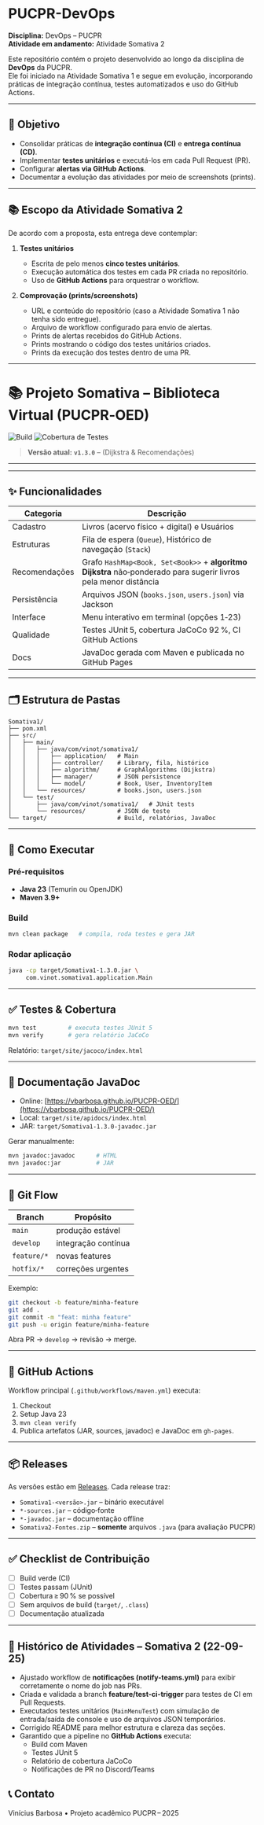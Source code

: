 # PUCPR-DevOps

**Disciplina:** DevOps – PUCPR  
**Atividade em andamento:** Atividade Somativa 2  

Este repositório contém o projeto desenvolvido ao longo da disciplina de **DevOps** da PUCPR.  
Ele foi iniciado na Atividade Somativa 1 e segue em evolução, incorporando práticas de integração contínua, testes automatizados e uso do GitHub Actions.

---

## 🎯 Objetivo

- Consolidar práticas de **integração contínua (CI)** e **entrega contínua (CD)**.
- Implementar **testes unitários** e executá-los em cada Pull Request (PR).
- Configurar **alertas via GitHub Actions**.
- Documentar a evolução das atividades por meio de screenshots (prints).

---

## 📚 Escopo da Atividade Somativa 2

De acordo com a proposta, esta entrega deve contemplar:

1. **Testes unitários**
   - Escrita de pelo menos **cinco testes unitários**.
   - Execução automática dos testes em cada PR criada no repositório.
   - Uso de **GitHub Actions** para orquestrar o workflow.

2. **Comprovação (prints/screenshots)**
   - URL e conteúdo do repositório (caso a Atividade Somativa 1 não tenha sido entregue).
   - Arquivo de workflow configurado para envio de alertas.
   - Prints de alertas recebidos do GitHub Actions.
   - Prints mostrando o código dos testes unitários criados.
   - Prints da execução dos testes dentro de uma PR.

---
# 📚 Projeto Somativa – Biblioteca Virtual (PUCPR‑OED)

![Build](https://github.com/vbarbosa/PUCPR-OED/actions/workflows/maven.yml/badge.svg)
![Cobertura de Testes](https://img.shields.io/badge/cobertura-92%25-brightgreen)

> **Versão atual:** **`v1.3.0`** –  (Dijkstra & Recomendações)

---
---

## ✨ Funcionalidades

| Categoria     | Descrição                                                                                                        |
| ------------- | ---------------------------------------------------------------------------------------------------------------- |
| Cadastro      | Livros (acervo físico + digital) e Usuários                                                                      |
| Estruturas    | Fila de espera (`Queue`), Histórico de navegação (`Stack`)                                                       |
| Recomendações | Grafo `HashMap<Book, Set<Book>>` + **algoritmo Dijkstra** não‑ponderado para sugerir livros pela menor distância |
| Persistência  | Arquivos JSON (`books.json`, `users.json`) via Jackson                                                           |
| Interface     | Menu interativo em terminal (opções 1‑23)                                                                        |
| Qualidade     | Testes JUnit 5, cobertura JaCoCo 92 %, CI GitHub Actions                                                         |
| Docs          | JavaDoc gerada com Maven e publicada no GitHub Pages                                                             |

---

## 🗂️ Estrutura de Pastas

```text
Somativa1/
├── pom.xml
├── src/
│   ├── main/
│   │   ├── java/com/vinot/somativa1/
│   │   │   ├── application/   # Main
│   │   │   ├── controller/    # Library, fila, histórico
│   │   │   ├── algorithm/     # GraphAlgorithms (Dijkstra)
│   │   │   ├── manager/       # JSON persistence
│   │   │   └── model/         # Book, User, InventoryItem
│   │   └── resources/         # books.json, users.json
│   └── test/
│       ├── java/com/vinot/somativa1/   # JUnit tests
│       └── resources/         # JSON de teste
└── target/                    # Build, relatórios, JavaDoc
```

---

## 🚀 Como Executar

### Pré‑requisitos

* **Java 23** (Temurin ou OpenJDK)
* **Maven 3.9+**

### Build

```bash
mvn clean package   # compila, roda testes e gera JAR
```

### Rodar aplicação

```bash
java -cp target/Somativa1-1.3.0.jar \
     com.vinot.somativa1.application.Main
```

---

## ✅ Testes & Cobertura

```bash
mvn test         # executa testes JUnit 5
mvn verify       # gera relatório JaCoCo
```

Relatório: `target/site/jacoco/index.html`

---

## 📘 Documentação JavaDoc

* Online: [https://vbarbosa.github.io/PUCPR-OED/](https://vbarbosa.github.io/PUCPR-OED/)
* Local: `target/site/apidocs/index.html`
* JAR: `target/Somativa1-1.3.0-javadoc.jar`

Gerar manualmente:

```bash
mvn javadoc:javadoc      # HTML
mvn javadoc:jar          # JAR
```

---

## 💼 Git Flow

| Branch      | Propósito           |
| ----------- | ------------------- |
| `main`      | produção estável    |
| `develop`   | integração contínua |
| `feature/*` | novas features      |
| `hotfix/*`  | correções urgentes  |

Exemplo:

```bash
git checkout -b feature/minha-feature
git add .
git commit -m "feat: minha feature"
git push -u origin feature/minha-feature
```

Abra PR → `develop` → revisão → merge.

---

## 🤖 GitHub Actions

Workflow principal (`.github/workflows/maven.yml`) executa:

1. Checkout
2. Setup Java 23
3. `mvn clean verify`
4. Publica artefatos (JAR, sources, javadoc) e JavaDoc em `gh-pages`.

---

## 📦 Releases

As versões estão em [Releases](https://github.com/vbarbosa/PUCPR-OED/releases). Cada release traz:

* `Somativa1-<versão>.jar` – binário executável
* `*-sources.jar` – código‑fonte
* `*-javadoc.jar` – documentação offline
* `Somativa2-Fontes.zip` – **somente** arquivos `.java` (para avaliação PUCPR)

---

## ✅ Checklist de Contribuição

* [ ] Build verde (CI)
* [ ] Testes passam (JUnit)
* [ ] Cobertura ≥ 90 % se possível
* [ ] Sem arquivos de build (`target/`, `.class`)
* [ ] Documentação atualizada

---
## 📝 Histórico de Atividades – Somativa 2 (22-09-25)

- Ajustado workflow de **notificações (notify-teams.yml)** para exibir corretamente o nome do job nas PRs.
- Criada e validada a branch **feature/test-ci-trigger** para testes de CI em Pull Requests.
- Executados testes unitários (`MainMenuTest`) com simulação de entrada/saída de console e uso de arquivos JSON temporários.
- Corrigido README para melhor estrutura e clareza das seções.
- Garantido que a pipeline no **GitHub Actions** executa:
  - Build com Maven
  - Testes JUnit 5
  - Relatório de cobertura JaCoCo
  - Notificações de PR no Discord/Teams

## 📞 Contato

Vinícius Barbosa • Projeto acadêmico PUCPR – 2025